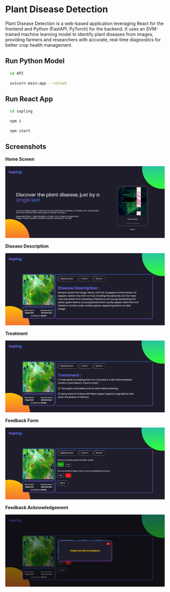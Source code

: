 # Plant Disease Detection
Plant Disease Detection is a web-based application leveraging React for the frontend and Python (FastAPI, PyTorch) for the backend. It uses an SVM-trained machine learning model to identify plant diseases from images, providing farmers and researchers with accurate, real-time diagnostics for better crop health management.


## Run Python Model 

```bash
  cd API
```

```bash
  uvicorn main:app --reload
```

## Run React App

```bash
  cd sapling
```

```bash
  npm i
```

```bash
  npm start
```

## Screenshots
**Home Screen**

![Home Screen](./screenshots/Home_screen.png)


**Disease Description**

![Disease Description](./screenshots/Disease_description.png)


**Treatment**

![Treatment](./screenshots/Treatment.png)


**Feedback Form**

![Feedback Form](./screenshots/Feedback.png)


**Feedback Acknowledgement**

![Feedback Acknowledgement](./screenshots/Feedback_acknowledgement.png)

